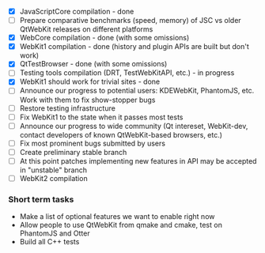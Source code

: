 * [x] JavaScriptCore compilation - done
* [ ] Prepare comparative benchmarks (speed, memory) of JSC vs older QtWebKit releases on different platforms
* [x] WebCore compilation - done (with some omissions)
* [x] WebKit1 compilation - done (history and plugin APIs are built but don't work)
* [x] QtTestBrowser - done (with some omissions)
* [ ] Testing tools compilation (DRT, TestWebKitAPI, etc.) - in progress
* [x] WebKit1 should work for trivial sites - done
* [ ] Announce our progress to potential users: KDEWebKit, PhantomJS, etc. Work with them to fix show-stopper bugs
* [ ] Restore testing infrastructure
* [ ] Fix WebKit1 to the state when it passes most tests
* [ ] Announce our progress to wide community (Qt intereset, WebKit-dev, contact developers of known QtWebKit-based browsers, etc.)
* [ ] Fix most prominent bugs submitted by users
* [ ] Create preliminary stable branch
* [ ] At this point patches implementing new features in API may be accepted in "unstable" branch
* [ ] WebKit2 compilation

### Short term tasks
* Make a list of optional features we want to enable right now
* Allow people to use QtWebKit from qmake and cmake, test on PhantomJS and Otter
* Build all C++ tests
